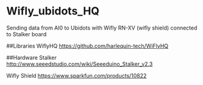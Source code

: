 Wifly_ubidots_HQ
================
Sending data from AI0 to Ubidots with Wifly RN-XV (wifly shield) connected to Stalker board

##Libraries
WiflyHQ
https://github.com/harlequin-tech/WiFlyHQ

##Hardware
Stalker 
http://www.seeedstudio.com/wiki/Seeeduino_Stalker_v2.3

Wifly Shield
https://www.sparkfun.com/products/10822
